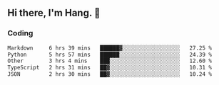 ## Hi there, I'm Hang. 👋

### Coding

<!--START_SECTION:waka-->

```txt
Markdown     6 hrs 39 mins   ██████▓░░░░░░░░░░░░░░░░░░   27.25 %
Python       5 hrs 57 mins   ██████░░░░░░░░░░░░░░░░░░░   24.39 %
Other        3 hrs 4 mins    ███░░░░░░░░░░░░░░░░░░░░░░   12.60 %
TypeScript   2 hrs 31 mins   ██▓░░░░░░░░░░░░░░░░░░░░░░   10.31 %
JSON         2 hrs 30 mins   ██▓░░░░░░░░░░░░░░░░░░░░░░   10.24 %
```

<!--END_SECTION:waka-->
